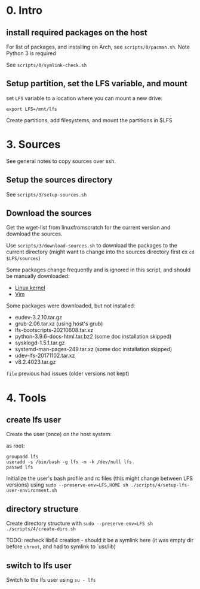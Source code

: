 # 0. Intro

## install required packages on the host

For list of packages, and installing on Arch, see `scripts/0/pacman.sh`. Note Python 3 is required

See `scripts/0/symlink-check.sh`

## Setup partition, set the LFS variable, and mount

set `LFS` variable to a location where you can mount a new drive:

`export LFS=/mnt/lfs`

Create partitions, add filesystems, and mount the partitions in $LFS

# 3. Sources

See general notes to copy sources over ssh.

## Setup the sources directory

See `scripts/3/setup-sources.sh`

## Download the sources

Get the wget-list from linuxfromscratch for the current version and download the sources.  

Use `scripts/3/download-sources.sh` to download the packages to the current directory (might want to change into the sources directory first ex `cd $LFS/sources`)

Some packages change frequently and is ignored in this script, and should be manually downloaded:

- [Linux kernel](https://www.kernel.org/)
- [Vim](https://github.com/vim/vim/tags)

Some packages were downloaded, but not installed:
- eudev-3.2.10.tar.gz
- grub-2.06.tar.xz (using host's grub)
- lfs-bootscripts-20210608.tar.xz
- python-3.9.6-docs-html.tar.bz2 (some doc installation skipped)
- sysklogd-1.5.1.tar.gz
- systemd-man-pages-249.tar.xz (some doc installation skipped)
- udev-lfs-20171102.tar.xz
- v8.2.4023.tar.gz

`file` previous had issues (older versions not kept)

# 4. Tools

## create lfs user

Create the user (once) on the host system:

as root:

```
groupadd lfs
useradd -s /bin/bash -g lfs -m -k /dev/null lfs
passwd lfs
```

Initialize the user's bash profile and rc files (this might change between LFS versions) using `sudo --preserve-env=LFS,HOME sh ./scripts/4/setup-lfs-user-environment.sh`

## directory structure

Create directory structure with `sudo --preserve-env=LFS sh ./scripts/4/create-dirs.sh`

TODO: recheck lib64 creation - should it be a symlink here (it was empty dir before `chroot`, and had to symlink to `usr/lib)

## switch to lfs user

Switch to the lfs user using `su - lfs`
